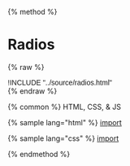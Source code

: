 
{% method %}
# Radios
{% raw %}
<div class='styleguidebody'>
<style>
@import url('https://fonts.googleapis.com/css?family=Overpass:100,100i,200,200i,300,300i,400,400i,600,600i,700,700i,800,800i,900,900i&subset=latin-ext');
.styleguidebody {
  font-family: "Overpass", sans-serif;
}
</style>
!INCLUDE "../source/radios.html"

</div>
{% endraw %}

{% common %}
HTML, CSS, & JS

{% sample lang="html" %}
[import](../source/radios.html)


{% sample lang="css" %}
[import](../source/css/radios.css)



{% endmethod %}
